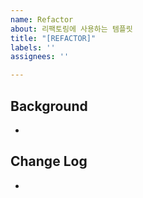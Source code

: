 ```yaml
---
name: Refactor
about: 리팩토링에 사용하는 템플릿
title: "[REFACTOR]"
labels: ''
assignees: ''

---
```


## Background
-

## Change Log
-
